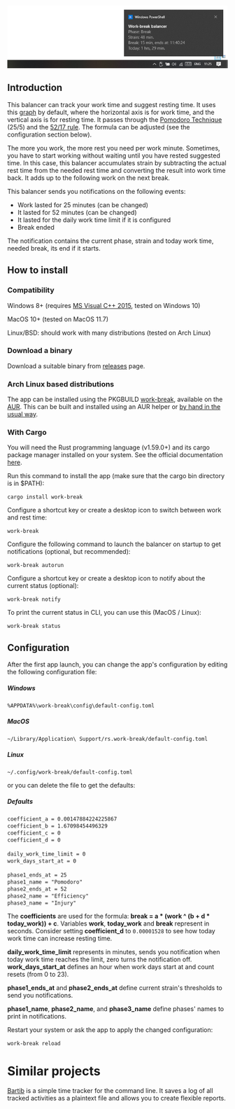 ![work-break](screenshot.png)

## Introduction
This balancer can track your work time and suggest resting time. It uses this [graph](https://www.desmos.com/calculator/duqezlkow8) by default,
where the horizontal axis is for work time, and the vertical axis is for resting time. It passes through the [Pomodoro Technique](https://en.wikipedia.org/wiki/Pomodoro_Technique) (25/5) and the [52/17 rule](https://en.wikipedia.org/wiki/52/17_rule). The formula can be adjusted (see the configuration section below).

The more you work, the more rest you need per work minute. Sometimes, you have to start working without waiting until you have rested suggested time. In this case, this balancer accumulates strain by subtracting the actual rest time from the needed rest time and converting the result into work time back. It adds up to the following work on the next break.

This balancer sends you notifications on the following events:
* Work lasted for 25 minutes (can be changed)
* It lasted for 52 minutes (can be changed)
* It lasted for the daily work time limit if it is configured
* Break ended

The notification contains the current phase, strain and today work time, needed break, its end if it starts.

## How to install

### Compatibility

Windows 8+ (requires [MS Visual C++ 2015](https://www.microsoft.com/en-us/download/details.aspx?id=52685), tested on Windows 10)

MacOS 10+ (tested on MacOS 11.7)

Linux/BSD: should work with many distributions (tested on Arch Linux)

### Download a binary

Download a suitable binary from [releases](https://github.com/ShadoySV/work-break/releases) page.

### Arch Linux based distributions

The app can be installed using the PKGBUILD [work-break](https://aur.archlinux.org/packages/work-break), available on the [AUR](https://wiki.archlinux.org/index.php/Arch_User_Repository). This can be built and installed using an AUR helper or [by hand in the usual way](https://wiki.archlinux.org/title/Arch_User_Repository#Installing_and_upgrading_packages).

### With Cargo

You will need the Rust programming language (v1.59.0+) and its cargo package manager installed on your system. See the official documentation [here](https://www.rust-lang.org/tools/install).

Run this command to install the app (make sure that the cargo bin directory is in $PATH):
```
cargo install work-break
```

Configure a shortcut key or create a desktop icon to switch between work and rest time:
```
work-break
```

Configure the following command to launch the balancer on startup to get notifications (optional, but recommended):
```
work-break autorun
```

Configure a shortcut key or create a desktop icon to notify about the current status (optional):
```
work-break notify
```

To print the current status in CLI, you can use this (MacOS / Linux):
```
work-break status
```

## Configuration
After the first app launch, you can change the app's configuration by editing the following configuration file:

##### Windows
```
%APPDATA%\work-break\config\default-config.toml
```

##### MacOS
```
~/Library/Application\ Support/rs.work-break/default-config.toml
```
##### Linux
```
~/.config/work-break/default-config.toml
```
or you can delete the file to get the defaults:

##### Defaults
```
coefficient_a = 0.00147884224225867
coefficient_b = 1.67098454496329
coefficient_c = 0
coefficient_d = 0

daily_work_time_limit = 0
work_days_start_at = 0

phase1_ends_at = 25
phase1_name = "Pomodoro"
phase2_ends_at = 52
phase2_name = "Efficiency"
phase3_name = "Injury"

```
The **coefficients** are used for the formula: **break = a * (work ^ (b + d * today_work)) + c**. Variables **work**, **today_work** and **break** represent in seconds. Consider setting **coefficient_d** to `0.00001528` to see how today work time can increase resting time.

**daily_work_time_limit** represents in minutes, sends you notification when today work time reaches the limit, zero turns the notification off.
**work_days_start_at** defines an hour when work days start at and count resets (from 0 to 23).

**phase1_ends_at** and **phase2_ends_at** define current strain's thresholds to send you notifications.

**phase1_name**, **phase2_name**, and **phase3_name** define phases' names to print in notifications.

Restart your system or ask the app to apply the changed configuration:

```
work-break reload
```

# Similar projects

[Bartib](https://github.com/nikolassv/bartib) is a simple time tracker for the command line. It saves a log of all tracked activities as a plaintext file and allows you to create flexible reports.
